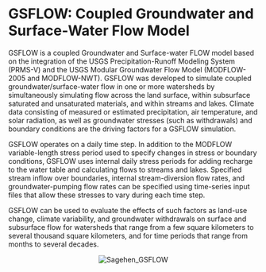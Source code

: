 # GSFLOW: Coupled Groundwater and Surface-Water Flow Model

GSFLOW is a coupled Groundwater and Surface-water FLOW model based on the 
integration of the USGS Precipitation-Runoff Modeling System (PRMS-V) and the 
USGS Modular Groundwater Flow Model (MODFLOW-2005 and MODFLOW-NWT). GSFLOW was 
developed to simulate coupled groundwater/surface-water flow in one or more 
watersheds by simultaneously simulating flow across the land surface, within 
subsurface saturated and unsaturated materials, and within streams and lakes. 
Climate data consisting of measured or estimated precipitation, air 
temperature, and solar radiation, as well as groundwater stresses 
(such as withdrawals) and boundary conditions are the driving factors for a 
GSFLOW simulation.

GSFLOW operates on a daily time step. In addition to the MODFLOW 
variable-length stress period used to specify changes in stress or boundary 
conditions, GSFLOW uses internal daily stress periods for adding recharge to 
the water table and calculating flows to streams and lakes. Specified stream 
inflow over boundaries, internal stream-diversion flow rates, and 
groundwater-pumping flow rates can be specified using time-series input files 
that allow these stresses to vary during each time step. 

GSFLOW can be used to evaluate the effects of such factors as land-use change, 
climate variability, and groundwater withdrawals on surface and subsurface flow 
for watersheds that range from a few square kilometers to several thousand 
square kilometers, and for time periods that range from months to several 
decades.

<p align="center">
  <img src="https://prd-wret.s3.us-west-2.amazonaws.com/assets/palladium/production/s3fs-public/styles/full_width/public/thumbnails/image/gsflow.jpg" alt="Sagehen_GSFLOW"/>
</p>
